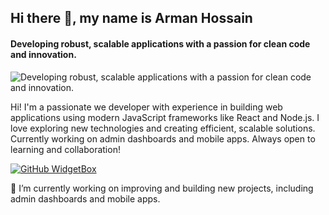

## Hi there 👋, my name is Arman Hossain
#### Developing robust, scalable applications with a passion for clean code and innovation.
![Developing robust, scalable applications with a passion for clean code and innovation.](https://i.ibb.co.com/Y2rVtrQ/github-header-image-2.png)

Hi! I'm a passionate we developer with experience in building web applications using modern JavaScript frameworks like React and Node.js. I love exploring new technologies and creating efficient, scalable solutions. Currently working on admin dashboards and mobile apps. Always open to learning and collaboration!


[![GitHub WidgetBox](https://github-widgetbox.vercel.app/api/skills?languages=js,ts,java,html,css,json,postgresql,mysql&tools=git,docker,npm,yarn,firebase,vercel,redis,heroku,prettier&frameworks=react,next,bootstrap,tailwind,express,mongodb,wordpress,shopify,woocommerce,nodejs&includeNames=true)](https://github.com/Jurredr/github-widgetbox)



🔭 I’m currently working on improving  and building new projects, including admin dashboards and mobile apps.


